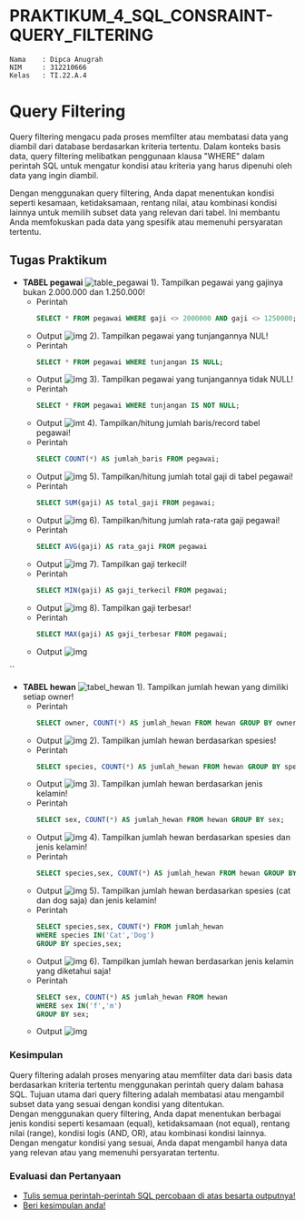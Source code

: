 # PRAKTIKUM_4_SQL_CONSRAINT-QUERY_FILTERING

```
Nama    : Dipca Anugrah
NIM     : 312210666
Kelas   : TI.22.A.4
```

# **Query Filtering**

Query filtering mengacu pada proses memfilter atau membatasi data yang diambil dari database berdasarkan kriteria tertentu. Dalam konteks basis data, query filtering melibatkan penggunaan klausa "WHERE" dalam perintah SQL untuk mengatur kondisi atau kriteria yang harus dipenuhi oleh data yang ingin diambil.

Dengan menggunakan query filtering, Anda dapat menentukan kondisi seperti kesamaan, ketidaksamaan, rentang nilai, atau kombinasi kondisi lainnya untuk memilih subset data yang relevan dari tabel. Ini membantu Anda memfokuskan pada data yang spesifik atau memenuhi persyaratan tertentu.

## **Tugas Praktikum**

- **TABEL pegawai**
  ![table_pegawai](gambar/TABLE%20pegawai.png)
  1). Tampilkan pegawai yang gajinya bukan 2.000.000 dan 1.250.000!
  - Perintah
    ```sql
    SELECT * FROM pegawai WHERE gaji <> 2000000 AND gaji <> 1250000;
    ```
  - Output
    ![img](gambar/SELECT%20FROM%20pegawai%20WHERE%20gaji%202000000%20AND%20gaji%201250000.png)
    2). Tampilkan pegawai yang tunjangannya NUL!
  - Perintah
    ```sql
    SELECT * FROM pegawai WHERE tunjangan IS NULL;
    ```
  - Output
    ![img](gambar/SELECT%20FROM%20pegawai%20WHERE%20tunjangan%20IS%20NULL.png)
    3). Tampilkan pegawai yang tunjangannya tidak NULL!
  - Perintah
    ```sql
    SELECT * FROM pegawai WHERE tunjangan IS NOT NULL;
    ```
  - Output
    ![imt](gambar/SELECT%20FROM%20pegawai%20WHERE%20tunjangan%20IS%20NOT%20NULL.png)
    4). Tampilkan/hitung jumlah baris/record tabel pegawai!
  - Perintah
    ```sql
    SELECT COUNT(*) AS jumlah_baris FROM pegawai;
    ```
  - Output
    ![img](gambar/SELECT%20COUNT%20AS%20jumlah_baris.png)
    5). Tampilkan/hitung jumlah total gaji di tabel pegawai!
  - Perintah
    ```sql
    SELECT SUM(gaji) AS total_gaji FROM pegawai;
    ```
  - Output
    ![img](gambar/SELECT%20SUM%20AS%20total_gaji.png)
    6). Tampilkan/hitung jumlah rata-rata gaji pegawai!
  - Perintah
    ```sql
    SELECT AVG(gaji) AS rata_gaji FROM pegawai
    ```
  - Output
    ![img](<gambar/SELECT%20AVG(gaji)%20AS%20rata_gaji.png>)
    7). Tampilkan gaji terkecil!
  - Perintah
    ```sql
    SELECT MIN(gaji) AS gaji_terkecil FROM pegawai;
    ```
  - Output
    ![img](<gambar/SELECT%20MIN(gaji)%20AS%20gaji_terkecil.png>)
    8). Tampilkan gaji terbesar!
  - Perintah
    ```sql
    SELECT MAX(gaji) AS gaji_terbesar FROM pegawai;
    ```
  - Output
    ![img](<gambar/SELECT%20MAX(gaji)%20AS%20gaji_terbesar.png>)

``

- **TABEL hewan**
  ![tabel_hewan](gambar/TABLE%20hewan.png)
  1). Tampilkan jumlah hewan yang dimiliki setiap owner!
  - Perintah
    ```sql
    SELECT owner, COUNT(*) AS jumlah_hewan FROM hewan GROUP BY owner;
    ```
  - Output
    ![img](gambar/SELECT%20owner%2C%20COUNT%20AS%20jumlah_hewan%20FROM%20hewan%20GROUP%20BY%20owner%3B.png)
    2). Tampilkan jumlah hewan berdasarkan spesies!
  - Perintah
    ```sql
    SELECT species, COUNT(*) AS jumlah_hewan FROM hewan GROUP BY species;
    ```
  - Output
    ![img](gambar/SELECT%20species%2C%20COUNT%20AS%20jumlah_hewan%20GROUP%20BY%20species%3B.png)
    3). Tampilkan jumlah hewan berdasarkan jenis kelamin!
  - Perintah
    ```sql
    SELECT sex, COUNT(*) AS jumlah_hewan FROM hewan GROUP BY sex;
    ```
  - Output
    ![img](gambar/SELECT%20sex%2C%20COUNT%20AS%20jumlah_hewan%20GROUP%20BY%20sex.png)
    4). Tampilkan jumlah hewan berdasarkan spesies dan jenis kelamin!
  - Perintah
    ```sql
    SELECT species,sex, COUNT(*) AS jumlah_hewan FROM hewan GROUP BY species,sex;
    ```
  - Output
    ![img](gambar/SELECT%20species%2Csex.png)
    5). Tampilkan jumlah hewan berdasarkan spesies (cat dan dog saja) dan jenis kelamin!
  - Perintah
    ```sql
    SELECT species,sex, COUNT(*) FROM jumlah_hewan
    WHERE species IN('Cat','Dog')
    GROUP BY species,sex;
    ```
  - Output
    ![img](<gambar/SELECT%20species%2Csex%20WHERE%20species%20IN('Cat'%2C'Dog').png>)
    6). Tampilkan jumlah hewan berdasarkan jenis kelamin yang diketahui saja!
  - Perintah
    ```sql
    SELECT sex, COUNT(*) AS jumlah_hewan FROM hewan
    WHERE sex IN('f','m')
    GROUP BY sex;
    ```
  - Output
    ![img](gambar/SELECT%20sex%2C%20COUNT%20AS%20jumlah_hewan%20WHERE%20IN.png)

### **Kesimpulan**

Query filtering adalah proses menyaring atau memfilter data dari basis data berdasarkan kriteria tertentu menggunakan perintah query dalam bahasa SQL. Tujuan utama dari query filtering adalah membatasi atau mengambil subset data yang sesuai dengan kondisi yang ditentukan.  
 Dengan menggunakan query filtering, Anda dapat menentukan berbagai jenis kondisi seperti kesamaan (equal), ketidaksamaan (not equal), rentang nilai (range), kondisi logis (AND, OR), atau kombinasi kondisi lainnya. Dengan mengatur kondisi yang sesuai, Anda dapat mengambil hanya data yang relevan atau yang memenuhi persyaratan tertentu.

### **Evaluasi dan Pertanyaan**

- [Tulis semua perintah-perintah SQL percobaan di atas besarta outputnya!](#tugas-praktikum)
- [Beri kesimpulan anda!](#kesimpulan)
